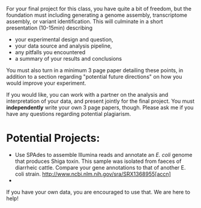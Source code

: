 For your final project for this class, you have quite a bit of freedom, but the foundation must including generating a genome assembly, transcriptome assembly, or variant identification. This will culminate in a short presentation (10-15min) describing 

* your experimental design and question,
* your data source and analysis pipeline, 
* any pitfalls you encountered
* a summary of your results and conclusions

You must also turn in a minimum 3 page paper detailing these points, in addition to a section regarding "potential future directions" on how you would improve your experiment. 

If you would like, you can work with a partner on the analysis and interpretation of your data, and present jointly for the final project. You must **independently** write your own 3 page papers, though. Please ask me if you have any questions regarding potential plagiarism. 

# Potential Projects:

* Use SPAdes to assemble Illumina reads and annotate an _E. coli_ genome that produces Shiga toxin. This sample was isolated from faeces of diarrheic cattle. Compare your gene annotations to that of another E. coli strain. http://www.ncbi.nlm.nih.gov/sra/SRX1368955[accn]
* 

If you have your own data, you are encouraged to use that. We are here to help!